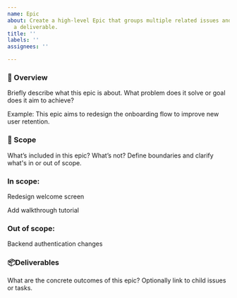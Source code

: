 ```yaml
---
name: Epic
about: Create a high-level Epic that groups multiple related issues and ends with
  a deliverable.
title: ''
labels: ''
assignees: ''

---
```


### 🚀 Overview
Briefly describe what this epic is about. What problem does it solve or goal does it aim to achieve?

Example: This epic aims to redesign the onboarding flow to improve new user retention.

### 🎯 Scope
What’s included in this epic? What’s not? Define boundaries and clarify what's in or out of scope.

### In scope:

Redesign welcome screen

Add walkthrough tutorial

### Out of scope:

Backend authentication changes

### 📦Deliverables
What are the concrete outcomes of this epic? Optionally link to child issues or tasks.
